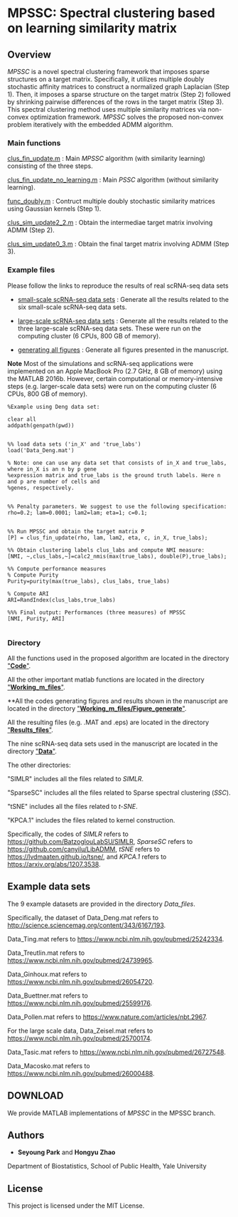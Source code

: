 # MPSSC: Spectral clustering based on learning similarity matrix



## Overview

*MPSSC* is a novel spectral clustering framework that imposes sparse structures on a target matrix. Specifically, it utilizes multiple doubly stochastic affinity matrices to construct a normalized graph Laplacian (Step 1). Then, it imposes a sparse structure on the target matrix (Step 2) followed by shrinking pairwise differences of the rows in the target matrix (Step 3). This spectral clustering method uses multiple similarity matrices via non-convex optimization framework. *MPSSC* solves the proposed non-convex problem iteratively with the embedded ADMM algorithm.

### Main functions

[clus_fin_update.m](https://github.com/ishspsy/project/blob/master/MPSSC/Code/clus_fin_update.m)
: Main *MPSSC* algorithm (with similarity learning) consisting of the three steps.

[clus_fin_update_no_learning.m](https://github.com/ishspsy/project/blob/master/MPSSC/Code/clus_fin_update_no_learning.m)
: Main *PSSC* algorithm (without similarity learning). 

[func_doubly.m](https://github.com/ishspsy/project/blob/master/MPSSC/Code/func_doubly.m)
: Contruct multiple doubly stochastic similarity matrices using Gaussian kernels (Step 1).

[clus_sim_update2_2.m](https://github.com/ishspsy/project/blob/master/MPSSC/Code/clus_sim_update2_2.m)
: Obtain the intermediae target matrix involving ADMM (Step 2).

[clus_sim_update0_3.m](https://github.com/ishspsy/project/blob/master/MPSSC/Code/clus_sim_update0_3.m)
: Obtain the final target matrix involving ADMM (Step 3).


### Example files

Please follow the links to reproduce the results of real scRNA-seq data sets

-  [small-scale scRNA-seq data sets](https://github.com/ishspsy/project/blob/master/MPSSC/Working_m_files/running_small_scRNA%20(Fig4%2C6).m)
: Generate all the results related to the six small-scale scRNA-seq data sets.

-  [large-scale scRNA-seq data sets](https://github.com/ishspsy/project/blob/master/MPSSC/Working_m_files/running_large_scRNA%20(Fig5).m)
: Generate all the results related to the three large-scale scRNA-seq data sets. These were run on the computing cluster (6 CPUs, 800 GB of memory).

-  [generating all figures](https://github.com/ishspsy/project/tree/master/MPSSC/Working_m_files/Figure_generate)
: Generate all figures presented in the manuscript.



**Note** Most of the simulations and scRNA-seq applications were implemented on an Apple MacBook Pro (2.7 GHz, 8 GB of memory) using the MATLAB 2016b. However, certain computational or memory-intensive steps (e.g. larger-scale data sets) were run on the computing cluster (6 CPUs, 800 GB of memory).




```
%Example using Deng data set:

clear all
addpath(genpath(pwd))


%% load data sets ('in_X' and 'true_labs')
load('Data_Deng.mat')

% Note: one can use any data set that consists of in_X and true_labs, where in_X is an n by p gene 
%expression matrix and true_labs is the ground truth labels. Here n and p are number of cells and 
%genes, respectively.


%% Penalty parameters. We suggest to use the following specification:
rho=0.2; lam=0.0001; lam2=lam; eta=1; c=0.1;  


%% Run MPSSC and obtain the target matrix P
[P] = clus_fin_update(rho, lam, lam2, eta, c, in_X, true_labs); 

%% Obtain clustering labels clus_labs and compute NMI measure:
[NMI, ~,clus_labs,~]=calc2_nmis(max(true_labs), double(P),true_labs);   

%% Compute performance measures
% Compute Purity
Purity=purity(max(true_labs), clus_labs, true_labs)

% Compute ARI
ARI=RandIndex(clus_labs,true_labs)

%%% Final output: Performances (three measures) of MPSSC
[NMI, Purity, ARI]


```



### Directory

All the functions used in the proposed algorithm are located in the directory ["**Code**"](https://github.com/ishspsy/project/tree/master/MPSSC/Code).

All the other important matlab functions are located in the directory ["**Working_m_files**"](https://github.com/ishspsy/project/tree/master/MPSSC/Working_m_files).

**All the codes generating figures and results shown in the manuscript are located in the directory ["**Working_m_files/Figure_generate**"](https://github.com/ishspsy/project/tree/master/MPSSC/Working_m_files/Figure_generate).

All the resulting files (e.g. .MAT and .eps) are located in the directory ["**Results_files**"](https://github.com/ishspsy/project/tree/master/MPSSC/Results_files).

The nine scRNA-seq data sets used in the manuscript are located in the directory ["**Data**"](https://github.com/ishspsy/project/tree/master/MPSSC/Data).



The other directories:

"SIMLR" includes all the files related to *SIMLR*.

"SparseSC"  includes all the files related to Sparse spectral clustering (*SSC*).

"tSNE"  includes all the files related to *t-SNE*.

"KPCA.1" includes the files related to kernel construction.

Specifically, the codes of *SIMLR* refers to https://github.com/BatzoglouLabSU/SIMLR, *SparseSC* refers to https://github.com/canyilu/LibADMM, *tSNE* refers to https://lvdmaaten.github.io/tsne/, and *KPCA.1* refers to
https://arxiv.org/abs/1207.3538.



## Example data sets

The 9 example datasets are provided in the directory *Data_files*. 

Specifically, the dataset of Data_Deng.mat refers to http://science.sciencemag.org/content/343/6167/193.

Data_Ting.mat refers to https://www.ncbi.nlm.nih.gov/pubmed/25242334. 

Data_Treutlin.mat refers to https://www.ncbi.nlm.nih.gov/pubmed/24739965. 

Data_Ginhoux.mat refers to https://www.ncbi.nlm.nih.gov/pubmed/26054720.

Data_Buettner.mat refers to https://www.ncbi.nlm.nih.gov/pubmed/25599176. 

Data_Pollen.mat refers to https://www.nature.com/articles/nbt.2967. 

For the large scale data, Data_Zeisel.mat refers to https://www.ncbi.nlm.nih.gov/pubmed/25700174.

Data_Tasic.mat refers to https://www.ncbi.nlm.nih.gov/pubmed/26727548. 

Data_Macosko.mat refers to https://www.ncbi.nlm.nih.gov/pubmed/26000488.


## DOWNLOAD

We provide MATLAB implementations of *MPSSC* in the MPSSC branch.


## Authors

* **Seyoung Park** and   **Hongyu Zhao**

Department of Biostatistics, School of Public Health, Yale University


## License

This project is licensed under the MIT License.



